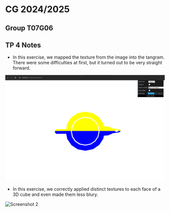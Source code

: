 
# CG 2024/2025

## Group T07G06

## TP 4 Notes

- In this exercise, we mapped the texture from the image into the tangram. There were some difficulties at first, but it turned out to be very straight forward.

![Screenshot 1](tp5/screenshots/cg-t07g06-tp5-1.png)

- In this exercise, we correctly applied distinct textures to each face of a 3D cube and even made them less blury.

![Screenshot 2](tp4/screenshots/cg-t07g06-tp5-2.png)

